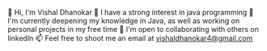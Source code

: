 👋 Hi, I'm Vishal Dhanokar
👀 I have a strong interest in java programming
🌱 I'm currently deepening my knowledge in Java, as well as working on personal projects in my free time
💞️ I'm open to collaborating with others on linkedln 
📫 Feel free to shoot me an email at vishaldhanokar4@gmail.com
